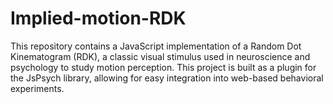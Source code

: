 # Implied-motion-RDK
This repository contains a JavaScript implementation of a Random Dot Kinematogram (RDK), a classic visual stimulus used in neuroscience and psychology to study motion perception. This project is built as a plugin for the JsPsych library, allowing for easy integration into web-based behavioral experiments.



